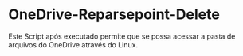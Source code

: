 # OneDrive-Reparsepoint-Delete
Este Script após executado permite que se possa acessar a pasta de arquivos do OneDrive através do Linux.
